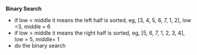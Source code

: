 **Binary Search**
- if low < middle it means the left half is sorted, eg, [3, 4, 5, 6, 7, 1, 2], low =3, middle = 6
- if low > middle it means the right half is sorted, eg, [5, 6, 7, 1, 2, 3, 4], low = 5, middle= 1
- do the binary search
​
​
​
​